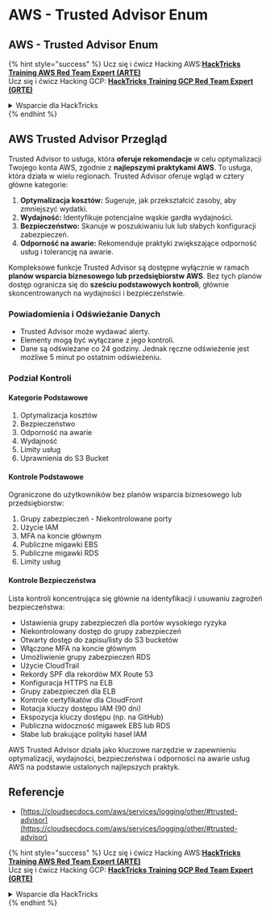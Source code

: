 # AWS - Trusted Advisor Enum

## AWS - Trusted Advisor Enum

{% hint style="success" %}
Ucz się i ćwicz Hacking AWS:<img src="../../../../.gitbook/assets/image (1).png" alt="" data-size="line">[**HackTricks Training AWS Red Team Expert (ARTE)**](https://training.hacktricks.xyz/courses/arte)<img src="../../../../.gitbook/assets/image (1).png" alt="" data-size="line">\
Ucz się i ćwicz Hacking GCP: <img src="../../../../.gitbook/assets/image (2).png" alt="" data-size="line">[**HackTricks Training GCP Red Team Expert (GRTE)**<img src="../../../../.gitbook/assets/image (2).png" alt="" data-size="line">](https://training.hacktricks.xyz/courses/grte)

<details>

<summary>Wsparcie dla HackTricks</summary>

* Sprawdź [**plany subskrypcyjne**](https://github.com/sponsors/carlospolop)!
* **Dołącz do** 💬 [**grupy Discord**](https://discord.gg/hRep4RUj7f) lub [**grupy telegram**](https://t.me/peass) lub **śledź** nas na **Twitterze** 🐦 [**@hacktricks\_live**](https://twitter.com/hacktricks\_live)**.**
* **Podziel się sztuczkami hackingowymi, przesyłając PR-y do** [**HackTricks**](https://github.com/carlospolop/hacktricks) i [**HackTricks Cloud**](https://github.com/carlospolop/hacktricks-cloud) repozytoriów github.

</details>
{% endhint %}

## AWS Trusted Advisor Przegląd

Trusted Advisor to usługa, która **oferuje rekomendacje** w celu optymalizacji Twojego konta AWS, zgodnie z **najlepszymi praktykami AWS**. To usługa, która działa w wielu regionach. Trusted Advisor oferuje wgląd w cztery główne kategorie:

1. **Optymalizacja kosztów:** Sugeruje, jak przekształcić zasoby, aby zmniejszyć wydatki.
2. **Wydajność:** Identyfikuje potencjalne wąskie gardła wydajności.
3. **Bezpieczeństwo:** Skanuje w poszukiwaniu luk lub słabych konfiguracji zabezpieczeń.
4. **Odporność na awarie:** Rekomenduje praktyki zwiększające odporność usług i tolerancję na awarie.

Kompleksowe funkcje Trusted Advisor są dostępne wyłącznie w ramach **planów wsparcia biznesowego lub przedsiębiorstw AWS**. Bez tych planów dostęp ogranicza się do **sześciu podstawowych kontroli**, głównie skoncentrowanych na wydajności i bezpieczeństwie.

### Powiadomienia i Odświeżanie Danych

* Trusted Advisor może wydawać alerty.
* Elementy mogą być wyłączane z jego kontroli.
* Dane są odświeżane co 24 godziny. Jednak ręczne odświeżenie jest możliwe 5 minut po ostatnim odświeżeniu.

### **Podział Kontroli**

#### Kategorie Podstawowe

1. Optymalizacja kosztów
2. Bezpieczeństwo
3. Odporność na awarie
4. Wydajność
5. Limity usług
6. Uprawnienia do S3 Bucket

#### Kontrole Podstawowe

Ograniczone do użytkowników bez planów wsparcia biznesowego lub przedsiębiorstw:

1. Grupy zabezpieczeń - Niekontrolowane porty
2. Użycie IAM
3. MFA na koncie głównym
4. Publiczne migawki EBS
5. Publiczne migawki RDS
6. Limity usług

#### Kontrole Bezpieczeństwa

Lista kontroli koncentrująca się głównie na identyfikacji i usuwaniu zagrożeń bezpieczeństwa:

* Ustawienia grupy zabezpieczeń dla portów wysokiego ryzyka
* Niekontrolowany dostęp do grupy zabezpieczeń
* Otwarty dostęp do zapisu/listy do S3 bucketów
* Włączone MFA na koncie głównym
* Umożliwienie grupy zabezpieczeń RDS
* Użycie CloudTrail
* Rekordy SPF dla rekordów MX Route 53
* Konfiguracja HTTPS na ELB
* Grupy zabezpieczeń dla ELB
* Kontrole certyfikatów dla CloudFront
* Rotacja kluczy dostępu IAM (90 dni)
* Ekspozycja kluczy dostępu (np. na GitHub)
* Publiczna widoczność migawek EBS lub RDS
* Słabe lub brakujące polityki haseł IAM

AWS Trusted Advisor działa jako kluczowe narzędzie w zapewnieniu optymalizacji, wydajności, bezpieczeństwa i odporności na awarie usług AWS na podstawie ustalonych najlepszych praktyk.

## **Referencje**

* [https://cloudsecdocs.com/aws/services/logging/other/#trusted-advisor](https://cloudsecdocs.com/aws/services/logging/other/#trusted-advisor)

{% hint style="success" %}
Ucz się i ćwicz Hacking AWS:<img src="../../../../.gitbook/assets/image (1).png" alt="" data-size="line">[**HackTricks Training AWS Red Team Expert (ARTE)**](https://training.hacktricks.xyz/courses/arte)<img src="../../../../.gitbook/assets/image (1).png" alt="" data-size="line">\
Ucz się i ćwicz Hacking GCP: <img src="../../../../.gitbook/assets/image (2).png" alt="" data-size="line">[**HackTricks Training GCP Red Team Expert (GRTE)**<img src="../../../../.gitbook/assets/image (2).png" alt="" data-size="line">](https://training.hacktricks.xyz/courses/grte)

<details>

<summary>Wsparcie dla HackTricks</summary>

* Sprawdź [**plany subskrypcyjne**](https://github.com/sponsors/carlospolop)!
* **Dołącz do** 💬 [**grupy Discord**](https://discord.gg/hRep4RUj7f) lub [**grupy telegram**](https://t.me/peass) lub **śledź** nas na **Twitterze** 🐦 [**@hacktricks\_live**](https://twitter.com/hacktricks\_live)**.**
* **Podziel się sztuczkami hackingowymi, przesyłając PR-y do** [**HackTricks**](https://github.com/carlospolop/hacktricks) i [**HackTricks Cloud**](https://github.com/carlospolop/hacktricks-cloud) repozytoriów github.

</details>
{% endhint %}
